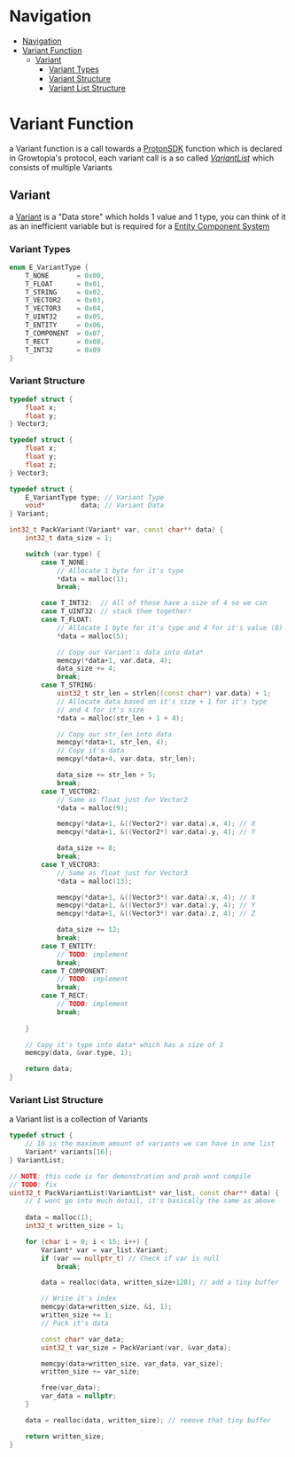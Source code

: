 # Navigation
- [Navigation](#navigation)
- [Variant Function](#variant-function)
  - [Variant](#variant)
    - [Variant Types](#variant-types)
    - [Variant Structure](#variant-structure)
    - [Variant List Structure](#variant-list-structure)


# Variant Function

a Variant function is a call towards a [ProtonSDK](https://github.com/SethRobinson/proton.git) function which is declared in Growtopia's protocol, each variant call is a so called *[VariantList](https://github.com/SethRobinson/proton/blob/master/shared/util/Variant.h#L440)* which consists of multiple Variants

## Variant

a [Variant](https://github.com/SethRobinson/proton/blob/master/shared/util/Variant.h) is a "Data store" which holds 1 value and 1 type, you can think of it as an inefficient variable but is required for a [Entity Component System](https://en.wikipedia.org/wiki/Entity_component_system)

### Variant Types

```cpp
enum E_VariantType {
    T_NONE       = 0x00,
    T_FLOAT      = 0x01,
    T_STRING     = 0x02,
    T_VECTOR2    = 0x03,
    T_VECTOR3    = 0x04,
    T_UINT32     = 0x05,
    T_ENTITY     = 0x06,
    T_COMPONENT  = 0x07,
    T_RECT       = 0x08,
    T_INT32      = 0x09
}
```

### Variant Structure

```cpp
typedef struct {
    float x;
    float y;
} Vector3;

typedef struct {
    float x;
    float y;
    float z;
} Vector3;

typedef struct {
    E_VariantType type; // Variant Type
	void*         data; // Variant Data
} Variant;

int32_t PackVariant(Variant* var, const char** data) {
    int32_t data_size = 1;

    switch (var.type) {
        case T_NONE:
            // Allocate 1 byte for it's type
            *data = malloc(1);
            break; 

        case T_INT32:  // All of those have a size of 4 so we can
        case T_UINT32: // stack them together!
        case T_FLOAT:
            // Allocate 1 byte for it's type and 4 for it's value (8)
            *data = malloc(5);

            // Copy our Variant's data into data*
            memcpy(*data+1, var.data, 4);
            data_size += 4;
            break;
        case T_STRING:
            uint32_t str_len = strlen((const char*) var.data) + 1;
            // Allocate data based on it's size + 1 for it's type
            // and 4 for it's size
            *data = malloc(str_len + 1 + 4);

            // Copy our str_len into data
            memcpy(*data+1, str_len, 4);
            // Copy it's data
            memcpy(*data+4, var.data, str_len);

            data_size += str_len + 5;
            break;
        case T_VECTOR2:
            // Same as float just for Vector2
            *data = malloc(9);

            memcpy(*data+1, &((Vector2*) var.data).x, 4); // X
            memcpy(*data+1, &((Vector2*) var.data).y, 4); // Y

            data_size += 8;
            break;
        case T_VECTOR3:
            // Same as float just for Vector3
            *data = malloc(13);

            memcpy(*data+1, &((Vector3*) var.data).x, 4); // X
            memcpy(*data+1, &((Vector3*) var.data).y, 4); // Y
            memcpy(*data+1, &((Vector3*) var.data).z, 4); // Z

            data_size += 12;
            break;
        case T_ENTITY:
            // TODO: implement
            break;
        case T_COMPONENT:
            // TODO: implement
            break;
        case T_RECT:
            // TODO: implement
            break;
    
    }

    // Copy it's type into data* which has a size of 1
    memcpy(data, &var.type, 1);

    return data;
}
```

### Variant List Structure
a Variant list is a collection of Variants

```cpp
typedef struct {
    // 16 is the maximum amount of variants we can have in one list
    Variant* variants[16]; 
} VariantList;

// NOTE: this code is for demonstration and prob wont compile
// TODO: fix
uint32_t PackVariantList(VariantList* var_list, const char** data) {
    // I wont go into much detail, it's basically the same as above
    
    data = malloc(1);
    int32_t written_size = 1;

    for (char i = 0; i < 15; i++) {
        Variant* var = var_list.Variant;
        if (var == nullptr_t) // Check if var is null
            break;

        data = realloc(data, written_size+128); // add a tiny buffer

        // Write it's index
        memcpy(data+written_size, &i, 1);
        written_size += 1;
        // Pack it's data

        const char* var_data;
        uint32_t var_size = PackVariant(var, &var_data);

        memcpy(data+written_size, var_data, var_size);
        written_size += var_size;

        free(var_data);
        var_data = nullptr;
    }

    data = realloc(data, written_size); // remove that tiny buffer

    return written_size;
}

```

